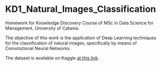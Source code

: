 # KD1_Natural_Images_Classification
Homework for Knowledge Discovery Course of MSc in Data Science for Management, University of Catania.

The objective of this work is the application of Deep Learning techniques for the classification of natural images, specifically by means of Convolutional Neural Networks.

The dataset is available on Kaggle [at this link](https://www.kaggle.com/prasunroy/natural-images).

